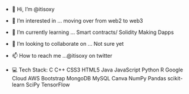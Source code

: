 - 👋 Hi, I’m @itisoxy
- 👀 I’m interested in ... moving over from web2 to web3
- 🌱 I’m currently learning ... Smart contracts/ Solidity  Making Dapps
- 💞️ I’m looking to collaborate on ... Not sure yet
- 📫 How to reach me ...@itisoxy on twitter

- 💻 Tech Stack:
C C++ CSS3 HTML5 Java JavaScript Python R Google Cloud AWS Bootstrap MongoDB MySQL Canva NumPy Pandas scikit-learn SciPy TensorFlow

<!---
itisoxy/itisoxy is a ✨ special ✨ repository because its `README.md` (this file) appears on your GitHub profile.
You can click the Preview link to take a look at your changes.
--->
